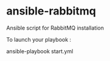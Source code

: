 # ansible-rabbitmq
Ansible script for RabbitMQ installation


To launch your playbook :

ansible-playbook start.yml
